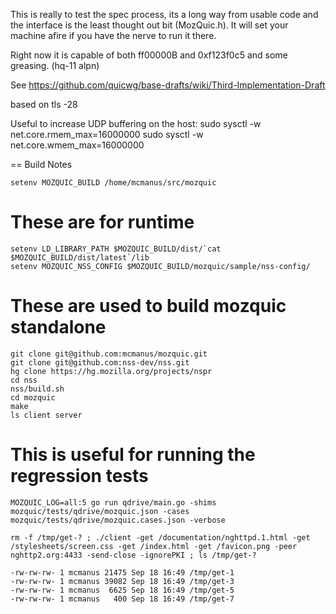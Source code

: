 This is really to test the spec process, its a long way from usable
code and the interface is the least thought out bit (MozQuic.h). It
will set your machine afire if you have the nerve to run it there.

Right now it is capable of both ff00000B and 0xf123f0c5 and some
greasing. (hq-11 alpn)

See https://github.com/quicwg/base-drafts/wiki/Third-Implementation-Draft

based on tls -28

Useful to increase UDP buffering on the host:
sudo sysctl -w net.core.rmem_max=16000000
sudo sysctl -w net.core.wmem_max=16000000


== Build Notes

```
setenv MOZQUIC_BUILD /home/mcmanus/src/mozquic
```

# These are for runtime
```
setenv LD_LIBRARY_PATH $MOZQUIC_BUILD/dist/`cat $MOZQUIC_BUILD/dist/latest`/lib
setenv MOZQUIC_NSS_CONFIG $MOZQUIC_BUILD/mozquic/sample/nss-config/
```

# These are used to build mozquic standalone
```
git clone git@github.com:mcmanus/mozquic.git
git clone git@github.com:nss-dev/nss.git
hg clone https://hg.mozilla.org/projects/nspr
cd nss
nss/build.sh
cd mozquic
make
ls client server
```

# This is useful for running the regression tests
```
MOZQUIC_LOG=all:5 go run qdrive/main.go -shims mozquic/tests/qdrive/mozquic.json -cases mozquic/tests/qdrive/mozquic.cases.json -verbose

rm -f /tmp/get-? ; ./client -get /documentation/nghttpd.1.html -get /stylesheets/screen.css -get /index.html -get /favicon.png -peer nghttp2.org:4433 -send-close -ignorePKI ; ls /tmp/get-?

-rw-rw-rw- 1 mcmanus 21475 Sep 18 16:49 /tmp/get-1
-rw-rw-rw- 1 mcmanus 39082 Sep 18 16:49 /tmp/get-3
-rw-rw-rw- 1 mcmanus  6625 Sep 18 16:49 /tmp/get-5
-rw-rw-rw- 1 mcmanus   400 Sep 18 16:49 /tmp/get-7

```

